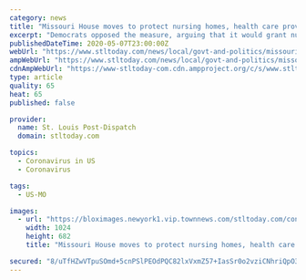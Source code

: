 ```yaml
---
category: news
title: "Missouri House moves to protect nursing homes, health care providers from COVID-19 lawsuits"
excerpt: "Democrats opposed the measure, arguing that it would grant nursing homes blanket immunity for negligence during the pandemic."
publishedDateTime: 2020-05-07T23:00:00Z
webUrl: "https://www.stltoday.com/news/local/govt-and-politics/missouri-house-moves-to-protect-nursing-homes-health-care-providers-from-covid-19-lawsuits/article_b015c56f-5219-5525-aff7-154202df5398.html"
ampWebUrl: "https://www.stltoday.com/news/local/govt-and-politics/missouri-house-moves-to-protect-nursing-homes-health-care-providers-from-covid-19-lawsuits/article_b015c56f-5219-5525-aff7-154202df5398.amp.html"
cdnAmpWebUrl: "https://www-stltoday-com.cdn.ampproject.org/c/s/www.stltoday.com/news/local/govt-and-politics/missouri-house-moves-to-protect-nursing-homes-health-care-providers-from-covid-19-lawsuits/article_b015c56f-5219-5525-aff7-154202df5398.amp.html"
type: article
quality: 65
heat: 65
published: false

provider:
  name: St. Louis Post-Dispatch
  domain: stltoday.com

topics:
  - Coronavirus in US
  - Coronavirus

tags:
  - US-MO

images:
  - url: "https://bloximages.newyork1.vip.townnews.com/stltoday.com/content/tncms/assets/v3/editorial/1/7a/17aa8d1a-9d46-5059-8c3c-e71a253d743c/5e9a40f116fac.image.jpg?resize=1024%2C682"
    width: 1024
    height: 682
    title: "Missouri House moves to protect nursing homes, health care providers from COVID-19 lawsuits"

secured: "8/uTfHZwVTpuSOmd+5cnPSlPEOdPQC82lxVxmZ57+IasSr0o2vziCNhriQpO3l8ntpVw5VrXui9oNdkXZKhkUIyn6cfZuvzeLJUBImT/Bd0RudZKds6qk7RNrDtqjJLgOkMU9lh51gaH9uSgi8SiUZVXgCubb3oXQtVHE9REiLt4UcUUvsYPfLBNiTvV6dyqejyvBgiOuAicV0cSalAHbo1RrEyVwxV3iJhLUayQQO5VIsjQUcH/F0t1bvaIabKgEQhMUDCPRvTGDAg5vcjDUDcmWk7DmZzhJsMX8qiYDsIRQ/n47jlmbuLjR+Z5XBmOzhNMGNdMvDhDC/+OLs9lLZGPnpNOHR4NRjDUWM3tNPB9gXsOPXGUD+WnZPdz+e1ovBxwHy815zMH0GRqrk02uHIQ+F4+PUPT9DbEcKVeLQsjGuMZkSsQCMJOlIjimB4tkD4Y0pk550/PE353WRLuHWneQgJClBWvChHmywwtbtQ=;ZmZoO3UDmj+wLnF+vWnw6Q=="
---
```


